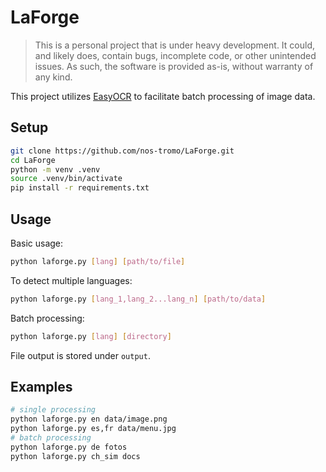 # LaForge

> This is a personal project that is under heavy development. It could, and likely does, contain bugs, incomplete code,
> or other unintended issues. As such, the software is provided as-is, without warranty of any kind.

This project utilizes [EasyOCR](https://github.com/JaidedAI/EasyOCR) to facilitate batch processing of image data.

## Setup
```bash
git clone https://github.com/nos-tromo/LaForge.git
cd LaForge
python -m venv .venv
source .venv/bin/activate
pip install -r requirements.txt
```

## Usage
Basic usage:
```bash
python laforge.py [lang] [path/to/file]
```
To detect multiple languages:
```bash
python laforge.py [lang_1,lang_2...lang_n] [path/to/data]
```
Batch processing:
```bash
python laforge.py [lang] [directory]
```
File output is stored under `output`.

## Examples
```bash
# single processing
python laforge.py en data/image.png
python laforge.py es,fr data/menu.jpg 
# batch processing
python laforge.py de fotos
python laforge.py ch_sim docs 
```